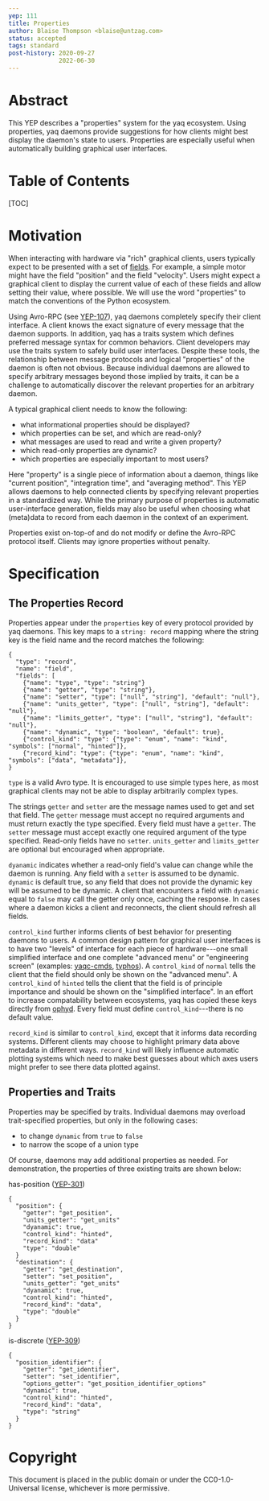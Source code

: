 ```yaml
---
yep: 111
title: Properties
author: Blaise Thompson <blaise@untzag.com>
status: accepted
tags: standard
post-history: 2020-09-27
              2022-06-30
---
```


# Abstract

This YEP describes a "properties" system for the yaq ecosystem.
Using properties, yaq daemons provide suggestions for how clients might best display the daemon's state to users.
Properties are especially useful when automatically building graphical user interfaces.

# Table of Contents

[TOC]

# Motivation

When interacting with hardware via "rich" graphical clients, users typically expect to be presented with a set of [fields](https://en.wikipedia.org/wiki/Field_(computer_science)).
For example, a simple motor might have the field "position" and the field "velocity".
Users might expect a graphical client to display the current value of each of these fields and allow setting their value, where possible.
We will use the word "properties" to match the conventions of the Python ecosystem.

Using Avro-RPC (see [YEP-107](https://yeps.yaq.fyi/107)), yaq daemons completely specify their client interface.
A client knows the exact signature of every message that the daemon supports.
In addition, yaq has a traits system which defines preferred message syntax for common behaviors.
Client developers may use the traits system to safely build user interfaces.
Despite these tools, the relationship between message protocols and logical "properties" of the daemon is often not obvious.
Because individual daemons are allowed to specify arbitrary messages beyond those implied by traits, it can be a challenge to automatically discover the relevant properties for an arbitrary daemon.

A typical graphical client needs to know the following:

- what informational properties should be displayed?
- which properties can be set, and which are read-only?
- what messages are used to read and write a given property?
- which read-only properties are dynamic?
- which properties are especially important to most users?

Here "property" is a single piece of information about a daemon, things like "current position", "integration time", and "averaging method".
This YEP allows daemons to help connected clients by specifying relevant properties in a standardized way.
While the primary purpose of properties is automatic user-interface generation, fields may also be useful when choosing what (meta)data to record from each daemon in the context of an experiment.

Properties exist on-top-of and do not modify or define the Avro-RPC protocol itself.
Clients may ignore properties without penalty.

# Specification

## The Properties Record

Properties appear under the `properties` key of every protocol provided by yaq daemons.
This key maps to a `string: record` mapping where the string key is the field name and the record matches the following:

```
{
  "type": "record",
  "name": "field",
  "fields": [
    {"name": "type", "type": "string"}
    {"name": "getter", "type": "string"},
    {"name": "setter", "type": ["null", "string"], "default": "null"},
    {"name": "units_getter", "type": ["null", "string"], "default": "null"},
    {"name": "limits_getter", "type": ["null", "string"], "default": "null"},
    {"name": "dynamic", "type": "boolean", "default": true},
    {"control_kind": "type": {"type": "enum", "name": "kind", "symbols": ["normal", "hinted"]},
    {"record_kind": "type": {"type": "enum", "name": "kind", "symbols": ["data", "metadata"]},
}
```

`type` is a valid Avro type.
It is encouraged to use simple types here, as most graphical clients may not be able to display arbitrarily complex types.

The strings `getter` and `setter` are the message names used to get and set that field.
The `getter` message must accept no required arguments and must return exactly the type specified.
Every field must have a `getter`.
The `setter` message must accept exactly one required argument of the type specified.
Read-only fields have no `setter`.
`units_getter` and `limits_getter` are optional but encouraged when appropriate.

`dyanamic` indicates whether a read-only field's value can change while the daemon is running.
Any field with a `setter` is assumed to be dynamic.
`dynamic` is default true, so any field that does not provide the dynamic key will be assumed to be dynamic.
A client that encounters a field with `dynamic` equal to `false` may call the getter only once, caching the response.
In cases where a daemon kicks a client and reconnects, the client should refresh all fields.

`control_kind` further informs clients of best behavior for presenting daemons to users.
A common design pattern for graphical user interfaces is to have two "levels" of interface for each piece of hardware---one small simplified interface and one complete "advanced menu" or "engineering screen" (examples: [yaqc-cmds](https://yaqc-cmds.wright.tools/en/latest/), [typhos](https://pcdshub.github.io/typhos/v1.1.1/)).
A `control_kind` of `normal` tells the client that the field should only be shown on the "advanced menu".
A `control_kind` of `hinted` tells the client that the field is of principle importance and should be shown on the "simplified interface".
In an effort to increase compatability between ecosystems, yaq has copied these keys directly from [ophyd](https://nsls-ii.github.io/ophyd/signals.html#kind).
Every field must define `control_kind`---there is no default value.

`record_kind` is similar to `control_kind`, except that it informs data recording systems.
Different clients may choose to highlight primary data above metadata in different ways.
`record_kind` will likely influence automatic plotting systems which need to make best guesses about which axes users might prefer to see there data plotted against.

## Properties and Traits

Properties may be specified by traits.
Individual daemons may overload trait-specified properties, but only in the following cases:

- to change `dynamic` from `true` to `false`
- to narrow the scope of a union type

Of course, daemons may add additional properties as needed.
For demonstration, the properties of three existing traits are shown below:

has-position ([YEP-301](https://yeps.yaq.fyi/301/))

```
{
  "position": {
    "getter": "get_position",
    "units_getter": "get_units"
    "dyanamic": true,
    "control_kind": "hinted",
    "record_kind": "data"
    "type": "double"
  }
  "destination": {
    "getter": "get_destination",
    "setter": "set_position",
    "units_getter": "get_units"
    "dyanamic": true,
    "control_kind": "hinted",
    "record_kind": "data",
    "type": "double"
  }
}
```

is-discrete ([YEP-309](https://yeps.yaq.fyi/309/))

```
{
  "position_identifier": {
    "getter": "get_identifier",
    "setter": "set_identifier",
    "options_getter": "get_position_identifier_options"
    "dynamic": true,
    "control_kind": "hinted",
    "record_kind": "data",
    "type": "string"
  }
}
```

# Copyright

This document is placed in the public domain or under the CC0-1.0-Universal license, whichever is more permissive.
